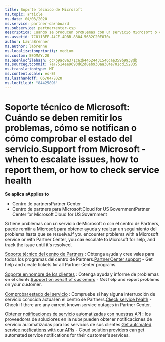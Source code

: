 ```yaml
---
title: Soporte técnico de Microsoft
ms.topic: article
ms.date: 06/03/2020
ms.service: partner-dashboard
ms.subservice: partnercenter-csp
description: Cuando se producen problemas con un servicio Microsoft o con el Centro de partners, puedes escalarlo a Microsoft para obtener ayuda y realizar un seguimiento del problema hasta que se resuelva.
ms.assetid: 7C811BEF-AACE-4DBB-8804-5682C20E0704
author: LauraBrenner
ms.author: labrenne
ms.localizationpriority: medium
ms.custom: SEOMAY.20
ms.openlocfilehash: cc4b9ac8a371c63b44624431546dae359b9938db
ms.sourcegitcommit: 7ec7514ee9693d62d8eb930aa38fe701cd152835
ms.translationtype: MT
ms.contentlocale: es-ES
ms.lasthandoff: 06/04/2020
ms.locfileid: "84425898"
---
```

# <a name="support-from-microsoft---when-to-escalate-issues-how-to-report-them-or-how-to-check-service-health"></a><span data-ttu-id="c90b1-103">Soporte técnico de Microsoft: Cuándo se deben remitir los problemas, cómo se notifican o cómo comprobar el estado del servicio.</span><span class="sxs-lookup"><span data-stu-id="c90b1-103">Support from Microsoft - when to escalate issues, how to report them, or how to check service health</span></span>

<span data-ttu-id="c90b1-104">**Se aplica a**</span><span class="sxs-lookup"><span data-stu-id="c90b1-104">**Applies to**</span></span>

- <span data-ttu-id="c90b1-105">Centro de partners</span><span class="sxs-lookup"><span data-stu-id="c90b1-105">Partner Center</span></span>
- <span data-ttu-id="c90b1-106">Centro de partners para Microsoft Cloud for US Government</span><span class="sxs-lookup"><span data-stu-id="c90b1-106">Partner Center for Microsoft Cloud for US Government</span></span>

<span data-ttu-id="c90b1-107">Si tiene problemas con un servicio de Microsoft o con el centro de Partners, puede remitir a Microsoft para obtener ayuda y realizar un seguimiento del problema hasta que se resuelva.</span><span class="sxs-lookup"><span data-stu-id="c90b1-107">If you encounter problems with a Microsoft service or with Partner Center, you can escalate to Microsoft for help, and track the issue until it's resolved.</span></span>

<span data-ttu-id="c90b1-108">[Soporte técnico del centro de Partners](report-problems-with-partner-center.md) : Obtenga ayuda y cree vales para todos los programas del centro de Partners.</span><span class="sxs-lookup"><span data-stu-id="c90b1-108">[Partner Center support](report-problems-with-partner-center.md) - Get help and create tickets for all Partner Center programs.</span></span>

<span data-ttu-id="c90b1-109">[Soporte en nombre de los clientes](report-problems-on-behalf-of-a-customer.md) : Obtenga ayuda y informe de problemas en el cliente.</span><span class="sxs-lookup"><span data-stu-id="c90b1-109">[Support on behalf of customers](report-problems-on-behalf-of-a-customer.md) - Get help and report problems on your customer.</span></span>

<span data-ttu-id="c90b1-110">[Comprobar estado del servicio](check-service-health.md) : Compruebe si hay alguna interrupción de servicio conocida actual en el centro de Partners.</span><span class="sxs-lookup"><span data-stu-id="c90b1-110">[Check service health](check-service-health.md) - Check if there are any current known service outages in Partner Center.</span></span>

<span data-ttu-id="c90b1-111">[Obtener notificaciones de servicio automatizadas con nuestras API](get-automated-service-notifications-with-our-apis.md) : los proveedores de soluciones en la nube pueden obtener notificaciones de servicio automatizadas para los servicios de sus clientes.</span><span class="sxs-lookup"><span data-stu-id="c90b1-111">[Get automated service notifications with our APIs](get-automated-service-notifications-with-our-apis.md) - Cloud solution providers can get automated service notifications for their customer's services.</span></span>


 

 



